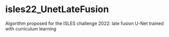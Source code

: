 # isles22_UnetLateFusion
Algorithm proposed for the ISLES challenge 2022: late fusion U-Net trained with curriculum learning
